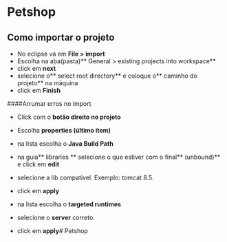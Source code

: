 # Petshop



## Como importar o projeto

- No eclipse vá em **File > import**
- Escolha na aba(pasta)** General > existing projects into workspace** 
- click em **next**
- selecione o** select root directory** e coloque o** caminho do projeto** na máquina
- click em **Finish**

####Arrumar erros no import
- Click com o **botão direito no projeto**
- Escolha **properties (último item)**
- na lista escolha o **Java Build Path**
- na guia** libraries ** selecione o que estiver com o final** (unbound)** e click em **edit** 
- selecione a lib compativel. Exemplo: tomcat 8.5.
- click em **apply**

- na lista escolha o **targeted runtimes**
- selecione o **server** correto.
- click em **apply**# Petshop